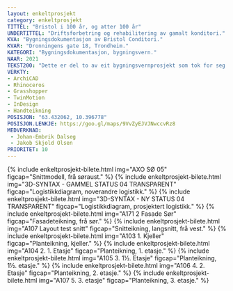 ```yaml
---
layout: enkeltprosjekt
category: enkeltprosjekt
TITTEL: "Bristol i 100 år, og atter 100 år"
UNDERTITTEL: "Driftsforbetring og rehabilitering av gamalt konditori."
KVA: "Bygningsdokumentasjon av Bristol Conditori."
KVAR: "Dronningens gate 18, Trondheim."
KATEGORI: "Bygningsdokumentasjon, bygningsvern."
NAAR: 2021
TEKST200: "Dette er del to av eit bygningsvernprosjekt som tok for seg Bristol Conditori i Trondheim. I prosjektet har vi identifisert kva som er verneverdig og ikkje. Konklusjonen av vurderinga er at sjølve drifta av konditoriet er det mest unike med Bristol Conditori, då den same familien har halde på i nær 100 år. Vi ynskte å gjere det mogleg for dei å fortsetje dette, og gje dei fleire bein å stå på for å sikre seg til framtida. <br> <br> For at bygningen skal kunne nyttast i dag er ikkje logistikken haldbar slik han er no. Drifta utnyttar heller ikkje plassen som er tilgjengeleg, ho ber preg av at ein aldri har hatt plassmangel. Vi har forsøkt tilbakeføre mykje av det utvendige for å gje huset ein finare fasade og vise ein større respekt for den tradisjonelle trebusetnaden i Trondheim. <br> <br> Konditoriet har no betre produksjonslokale, og kan nytte dette i eigen produksjon. Bristol Conditori har i dette prosjektet fått universelt utforma publikumslokale, det kan ta i mot større samankomstar, kafégjestar og studentar, frukostsvoltne bebuarar og kakespisarar, med fleire til. Det er forsøkt modernisert, men har halde på karakterberande kvalitetar."
VERKTY:
- ArchiCAD
- Rhinoceros
- Grasshopper
- TwinMotion
- InDesign
- Handteikning
POSISJON: "63.432062, 10.396778"
POSISJON.LENKJE: https://goo.gl/maps/9VvZyEJVJNwccvRz8
MEDVERKNAD: 
 - Johan-Embrik Dalseg
 - Jakob Skjold Olsen
PRIORITET: 10
---
```

{% include enkeltprosjekt-bilete.html   img="AXO SØ 05"                                 figcap="Snittmodell, frå søraust." %}
{% include enkeltprosjekt-bilete.html   img="3D-SYNTAX - GAMMEL STATUS 04 TRANSPARENT"  figcap="Logistikkdiagram, noverandre logistikk." %}
{% include enkeltprosjekt-bilete.html   img="3D-SYNTAX - NY STATUS 04 TRANSPARENT"      figcap="Logistikkdiagram, prosjektert logistikk." %}
{% include enkeltprosjekt-bilete.html   img="A171 2 Fasade Sør"                         figcap="Fasadeteikning, frå sør." %}
{% include enkeltprosjekt-bilete.html   img="A107 Layout test snitt"                    figcap="Snitteikning, langsnitt, frå vest." %}
{% include enkeltprosjekt-bilete.html   img="A103 1. Kjeller"                           figcap="Planteikning, kjeller." %}
{% include enkeltprosjekt-bilete.html   img="A104 2. 1. Etasje"                         figcap="Planteikning, 1. etasje." %}
{% include enkeltprosjekt-bilete.html   img="A105 3. 1½. Etasje"                        figcap="Planteikning, 1½. etasje." %}
{% include enkeltprosjekt-bilete.html   img="A106 4. 2. Etasje"                         figcap="Planteikning, 2. etasje." %}
{% include enkeltprosjekt-bilete.html   img="A107 5. 3. etasje"                         figcap="Planteikning, 3. etasje." %}